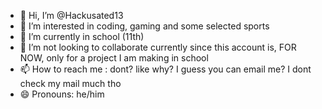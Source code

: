 - 👋 Hi, I’m @Hackusated13
- 👀 I’m interested in coding, gaming and some selected sports
- 🌱 I’m currently in school (11th)
- 💞️ I’m not looking to collaborate currently since this account is, FOR NOW, only for a project I am making in school
- 📫 How to reach me : dont? like why? I guess you can email me? I dont check my mail much tho
- 😄 Pronouns: he/him

<!---
Hackusated13/Hackusated13 is a ✨ special ✨ repository because its `README.md` (this file) appears on your GitHub profile.
You can click the Preview link to take a look at your changes.
--->
